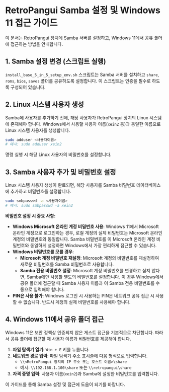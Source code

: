 # RetroPangui Samba 설정 및 Windows 11 접근 가이드

이 문서는 RetroPangui 장치에 Samba 서버를 설정하고, Windows 11에서 공유 폴더에 접근하는 방법을 안내합니다.

## 1. Samba 설정 변경 (스크립트 실행)

`install_base_5_in_5_setup_env.sh` 스크립트는 Samba 서버를 설치하고 `share`, `roms`, `bios`, `saves` 폴더를 공유하도록 설정합니다. 이 스크립트는 인증을 필수로 하도록 구성되어 있습니다.

## 2. Linux 시스템 사용자 생성

Samba에 사용자를 추가하기 전에, 해당 사용자가 RetroPangui 장치의 Linux 시스템에 존재해야 합니다. Windows에서 사용할 사용자 이름(`xein2` 등)과 동일한 이름으로 Linux 시스템 사용자를 생성합니다.

```bash
sudo adduser <사용자이름>
# 예시: sudo adduser xein2
```
명령 실행 시 해당 Linux 사용자의 비밀번호를 설정합니다.

## 3. Samba 사용자 추가 및 비밀번호 설정

Linux 시스템 사용자 생성이 완료되면, 해당 사용자를 Samba 비밀번호 데이터베이스에 추가하고 비밀번호를 설정합니다.

```bash
sudo smbpasswd -a <사용자이름>
# 예시: sudo smbpasswd -a xein2
```

**비밀번호 설정 시 중요 사항:**

*   **Windows Microsoft 온라인 계정 비밀번호 사용**: Windows 11에서 Microsoft 온라인 계정으로 로그인하는 경우, 로컬 계정의 실제 비밀번호는 Microsoft 온라인 계정의 비밀번호와 동일합니다. Samba 비밀번호를 이 Microsoft 온라인 계정 비밀번호와 동일하게 설정하면 Windows에서 가장 편리하게 접근할 수 있습니다.
*   **Windows 비밀번호를 모를 경우**:
    *   **Microsoft 계정 비밀번호 재설정**: Microsoft 계정의 비밀번호를 재설정하여 새로운 비밀번호를 Samba 비밀번호로 사용합니다.
    *   **Samba 전용 비밀번호 설정**: Microsoft 계정 비밀번호를 변경하고 싶지 않다면, Samba에만 사용할 별도의 비밀번호를 설정합니다. 이 경우 Windows에서 공유 폴더에 접근할 때 Samba 사용자 이름과 이 Samba 전용 비밀번호를 수동으로 입력해야 합니다.
*   **PIN은 사용 불가**: Windows 로그인 시 사용하는 PIN은 네트워크 공유 접근 시 사용할 수 없습니다. 반드시 계정의 실제 비밀번호를 사용해야 합니다.

## 4. Windows 11에서 공유 폴더 접근

Windows 11은 보안 정책상 인증되지 않은 게스트 접근을 기본적으로 차단합니다. 따라서 공유 폴더에 접근할 때 사용자 이름과 비밀번호를 제공해야 합니다.

1.  **파일 탐색기 열기**: `Win + E` 키를 누릅니다.
2.  **네트워크 경로 입력**: 파일 탐색기 주소 표시줄에 다음 형식으로 입력합니다.
    *   `\\<RetroPangui 장치의 IP 주소 또는 호스트 이름>\share`
    *   예시: `\\192.168.1.100\share` 또는 `\\retropangui\share`
3.  **자격 증명 입력**: 사용자 이름(`xein2`)과 Samba에 설정한 비밀번호를 입력합니다.

이 가이드를 통해 Samba 설정 및 접근에 도움이 되기를 바랍니다.
